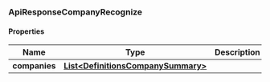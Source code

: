 
[//]: # (CLASS:ApiResponseCompanyRecognize)

[//]: # (KIND:object)

### ApiResponseCompanyRecognize

#### Properties

[//]: # (START_DEFINITION)

Name | Type | Description
------------ | ------------- | -------------
**companies** | [**List&lt;DefinitionsCompanySummary&gt;**](DefinitionsCompanySummary.md) |  &nbsp;

[//]: # (END_DEFINITION)


[//]: # (CONTAINED_CLASS:DefinitionsCompanySummary)





